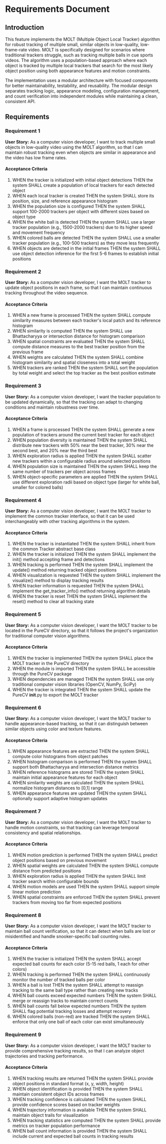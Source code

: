 # Requirements Document

## Introduction

This feature implements the MOLT (Multiple Object Local Tracker) algorithm for robust tracking of multiple small, similar objects in low-quality, low-frame-rate video. MOLT is specifically designed for scenarios where traditional trackers struggle, such as tracking multiple balls in cue sports videos. The algorithm uses a population-based approach where each object is tracked by multiple local trackers that search for the most likely object position using both appearance features and motion constraints.

The implementation uses a modular architecture with focused components for better maintainability, testability, and reusability. The modular design separates tracking logic, appearance modeling, configuration management, and count verification into independent modules while maintaining a clean, consistent API.

## Requirements

### Requirement 1

**User Story:** As a computer vision developer, I want to track multiple small objects in low-quality video using the MOLT algorithm, so that I can maintain robust tracking even when objects are similar in appearance and the video has low frame rates.

#### Acceptance Criteria

1. WHEN the tracker is initialized with initial object detections THEN the system SHALL create a population of local trackers for each detected object
2. WHEN each local tracker is created THEN the system SHALL store its position, size, and reference appearance histogram
3. WHEN the population size is configured THEN the system SHALL support 100-2000 trackers per object with different sizes based on object type
4. WHEN the white ball is detected THEN the system SHALL use a larger tracker population (e.g., 1500-2000 trackers) due to its higher speed and movement frequency
5. WHEN colored balls are detected THEN the system SHALL use a smaller tracker population (e.g., 100-500 trackers) as they move less frequently
6. WHEN objects are detected in the initial frames THEN the system SHALL use object detection inference for the first 5-6 frames to establish initial positions

### Requirement 2

**User Story:** As a computer vision developer, I want the MOLT tracker to update object positions in each frame, so that I can maintain continuous tracking throughout the video sequence.

#### Acceptance Criteria

1. WHEN a new frame is processed THEN the system SHALL compute similarity measures between each tracker's local patch and its reference histogram
2. WHEN similarity is computed THEN the system SHALL use Bhattacharyya or intersection distance for histogram comparison
3. WHEN spatial constraints are evaluated THEN the system SHALL compute distance measures to the best tracker position from the previous frame
4. WHEN weights are calculated THEN the system SHALL combine histogram similarity and spatial closeness into a total weight
5. WHEN trackers are ranked THEN the system SHALL sort the population by total weight and select the top tracker as the best position estimate

### Requirement 3

**User Story:** As a computer vision developer, I want the tracker population to be updated dynamically, so that the tracking can adapt to changing conditions and maintain robustness over time.

#### Acceptance Criteria

1. WHEN a frame is processed THEN the system SHALL generate a new population of trackers around the current best tracker for each object
2. WHEN population diversity is maintained THEN the system SHALL distribute new trackers with 50% near the best tracker, 30% near the second best, and 20% near the third best
3. WHEN exploration radius is applied THEN the system SHALL scatter new trackers within a configurable radius around selected positions
4. WHEN population size is maintained THEN the system SHALL keep the same number of trackers per object across frames
5. WHEN object-specific parameters are applied THEN the system SHALL use different exploration radii based on object type (larger for white ball, smaller for colored balls)

### Requirement 4

**User Story:** As a computer vision developer, I want the MOLT tracker to implement the common tracker interface, so that it can be used interchangeably with other tracking algorithms in the system.

#### Acceptance Criteria

1. WHEN the tracker is instantiated THEN the system SHALL inherit from the common Tracker abstract base class
2. WHEN the tracker is initialized THEN the system SHALL implement the init() method accepting frame and detections
3. WHEN tracking is performed THEN the system SHALL implement the update() method returning tracked object positions
4. WHEN visualization is requested THEN the system SHALL implement the visualize() method to display tracking results
5. WHEN tracker information is requested THEN the system SHALL implement the get_tracker_info() method returning algorithm details
6. WHEN the tracker is reset THEN the system SHALL implement the reset() method to clear all tracking state

### Requirement 5

**User Story:** As a computer vision developer, I want the MOLT tracker to be located in the PureCV directory, so that it follows the project's organization for traditional computer vision algorithms.

#### Acceptance Criteria

1. WHEN the tracker is implemented THEN the system SHALL place the MOLT tracker in the PureCV directory
2. WHEN the module is imported THEN the system SHALL be accessible through the PureCV package
3. WHEN dependencies are managed THEN the system SHALL use only traditional computer vision libraries (OpenCV, NumPy, SciPy)
4. WHEN the tracker is integrated THEN the system SHALL update the PureCV __init__.py to export the MOLT tracker

### Requirement 6

**User Story:** As a computer vision developer, I want the MOLT tracker to handle appearance-based tracking, so that it can distinguish between similar objects using color and texture features.

#### Acceptance Criteria

1. WHEN appearance features are extracted THEN the system SHALL compute color histograms from object patches
2. WHEN histogram comparison is performed THEN the system SHALL support both Bhattacharyya and intersection distance metrics
3. WHEN reference histograms are stored THEN the system SHALL maintain initial appearance features for each object
4. WHEN similarity weights are calculated THEN the system SHALL normalize histogram distances to [0,1] range
5. WHEN appearance features are updated THEN the system SHALL optionally support adaptive histogram updates

### Requirement 7

**User Story:** As a computer vision developer, I want the MOLT tracker to handle motion constraints, so that tracking can leverage temporal consistency and spatial relationships.

#### Acceptance Criteria

1. WHEN motion prediction is performed THEN the system SHALL predict object positions based on previous movement
2. WHEN spatial weights are calculated THEN the system SHALL compute distance from predicted positions
3. WHEN exploration radius is applied THEN the system SHALL limit tracker search within configurable bounds
4. WHEN motion models are used THEN the system SHALL support simple linear motion prediction
5. WHEN spatial constraints are enforced THEN the system SHALL prevent trackers from moving too far from expected positions

### Requirement 8

**User Story:** As a computer vision developer, I want the MOLT tracker to maintain ball count verification, so that it can detect when balls are lost or misidentified and handle snooker-specific ball counting rules.

#### Acceptance Criteria

1. WHEN the tracker is initialized THEN the system SHALL accept expected ball counts for each color (5-15 red balls, 1 each for other colors)
2. WHEN tracking is performed THEN the system SHALL continuously monitor the number of tracked balls per color
3. WHEN a ball is lost THEN the system SHALL attempt to reassign tracking to the same ball type rather than creating new tracks
4. WHEN ball counts exceed expected numbers THEN the system SHALL merge or reassign tracks to maintain correct counts
5. WHEN ball counts fall below expected numbers THEN the system SHALL flag potential tracking losses and attempt recovery
6. WHEN colored balls (non-red) are tracked THEN the system SHALL enforce that only one ball of each color can exist simultaneously

### Requirement 9

**User Story:** As a computer vision developer, I want the MOLT tracker to provide comprehensive tracking results, so that I can analyze object trajectories and tracking performance.

#### Acceptance Criteria

1. WHEN tracking results are returned THEN the system SHALL provide object positions in standard format (x, y, width, height)
2. WHEN object identification is provided THEN the system SHALL maintain consistent object IDs across frames
3. WHEN tracking confidence is calculated THEN the system SHALL provide confidence scores based on tracker weights
4. WHEN trajectory information is available THEN the system SHALL maintain object trails for visualization
5. WHEN tracking statistics are computed THEN the system SHALL provide metrics on tracker population performance
6. WHEN ball count information is provided THEN the system SHALL include current and expected ball counts in tracking results